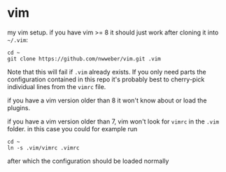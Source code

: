 # vim
my vim setup. if you have vim >= 8 it should just work after cloning it into `~/.vim`:

```
cd ~
git clone https://github.com/nwweber/vim.git .vim
```

Note that this will fail if `.vim` already exists. If you only need parts the configuration contained in this repo it's probably best to cherry-pick individual lines from the `vimrc` file.

if you have a vim version older than 8 it won't know about or load the plugins.

if you have a vim version older than 7, vim won't look for `vimrc` in the `.vim` folder. in this case you could for example run

```
cd ~
ln -s .vim/vimrc .vimrc
```

after which the configuration should be loaded normally
